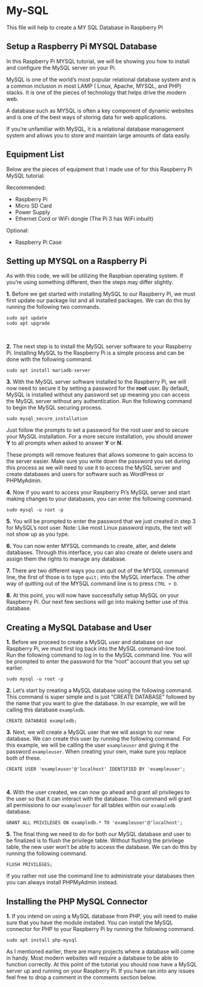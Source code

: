 # My-SQL

This file will help to create a MY SQL Database in Raspberry PI

## Setup a Raspberry Pi MYSQL Database
In this Raspberry Pi MYSQL tutorial, we will be showing you how to install and configure the MySQL server on your Pi.

MySQL is one of the world’s most popular relational database system and is a common inclusion in most LAMP ( Linux, Apache, MYSQL, and PHP) stacks.
It is one of the pieces of technology that helps drive the modern web.

A database such as MYSQL is often a key component of dynamic websites and is one of the best ways of storing data for web applications.

If you’re unfamiliar with MySQL, it is a relational database management system and allows you to store and maintain large amounts of data easily.

## Equipment List
Below are the pieces of equipment that I made use of for this Raspberry Pi MySQL tutorial.

Recommended:
* Raspberry Pi
* Micro SD Card
* Power Supply
* Ethernet Cord or WiFi dongle (The Pi 3 has WiFi inbuilt)

Optional:
* Raspberry Pi Case

## Setting up MYSQL on a Raspberry Pi
As with this code, we will be utilizing the Raspbian operating system.
If you’re using something different, then the steps may differ slightly.

**1.** Before we get started with installing MySQL to our Raspberry Pi, we must first update our package list and all installed packages.
We can do this by running the following two commands.
````
sudo apt update
sudo apt upgrade
````
<br/>

**2.** The next step is to install the MySQL server software to your Raspberry Pi.
Installing MySQL to the Raspberry Pi is a simple process and can be done with the following command.
````
sudo apt install mariadb-server
````

**3.** With the MySQL server software installed to the Raspberry Pi, we will now need to secure it by setting a password for the **root** user.
By default, MySQL is installed without any password set up meaning you can access the MySQL server without any authentication.
Run the following command to begin the MySQL securing process.
````
sudo mysql_secure_installation
````
Just follow the prompts to set a password for the root user and to secure your MySQL installation.
For a more secure installation, you should answer **Y** to all prompts when asked to answer **Y** or **N**.

These prompts will remove features that allows someone to gain access to the server easier.
Make sure you write down the password you set during this process as we will need to use it to access the MySQL server and create databases and users for software such as WordPress or PHPMyAdmin.


**4.** Now if you want to access your Raspberry Pi’s MySQL server and start making changes to your databases, you can enter the following command.
````
sudo mysql -u root -p
````


**5.** You will be prompted to enter the password that we just created in step 3 for MySQL’s root user.
Note: Like most Linux password inputs, the text will not show up as you type.


**6.** You can now enter MYSQL commands to create, alter, and delete databases. 
Through this interface, you can also create or delete users and assign them the rights to manage any database.


**7.** There are two different ways you can quit out of the MYSQL command line, the first of those is to type `quit;` into the MySQL interface.
The other way of quitting out of the MYSQL command line is to press `CTRL + D`.


**8.** At this point, you will now have successfully setup MySQL on your Raspberry Pi. 
Our next few sections will go into making better use of this database.

## Creating a MySQL Database and User
**1.** Before we proceed to create a MySQL user and database on our Raspberry Pi, we must first log back into the MySQL command-line tool.
Run the following command to log in to the MySQL command line. 
You will be prompted to enter the password for the “root” account that you set up earlier.
````
sudo mysql -u root -p
````


**2.** Let’s start by creating a MySQL database using the following command.
This command is super simple and is just “CREATE DATABASE” followed by the name that you want to give the database.
In our example, we will be calling this database `exampledb`.
````
CREATE DATABASE exampledb;
````


**3.** Next, we will create a MySQL user that we will assign to our new database.
We can create this user by running the following command.
For this example, we will be calling the user `exampleuser` and giving it the password `exampleuser`.
When creating your own, make sure you replace both of these.
````
CREATE USER 'exampleuser'@'localhost' IDENTIFIED BY 'exampleuser';
```` 
<br>

**4.** With the user created, we can now go ahead and grant all privileges to the user so that it can interact with the database.
This command will grant all permissions to our `exampleuser` for all tables within our `exampledb` database.
````
GRANT ALL PRIVILEGES ON exampledb.* TO 'exampleuser'@'localhost';
````


**5.** The final thing we need to do for both our MySQL database and user to be finalized is to flush the privilege table.
Without flushing the privilege table, the new user won’t be able to access the database.
We can do this by running the following command.
````
FLUSH PRIVILEGES;
````
If you rather not use the command line to administrate your databases then you can always install PHPMyAdmin instead.

## Installing the PHP MySQL Connector
**1.** If you intend on using a MySQL database from PHP, you will need to make sure that you have the module installed.
You can install the MySQL connector for PHP to your Raspberry Pi by running the following command.
````
sudo apt install php-mysql
````

As I mentioned earlier, there are many projects where a database will come in handy. Most modern websites will require a database to be able to function correctly.
At this point of the tutorial you should now have a MySQL server up and running on your Raspberry Pi. 
If you have ran into any issues feel free to drop a comment in the comments section below.


